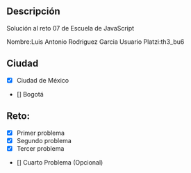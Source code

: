 ## Descripción

Solución al reto 07 de Escuela de JavaScript

Nombre:Luis Antonio Rodriguez Garcia
Usuario Platzi:th3_bu6

## Ciudad
- [X] Ciudad de México
- [] Bogotá

## Reto:
  - [X] Primer problema
  - [X] Segundo problema
  - [X] Tercer problema
  - [] Cuarto Problema (Opcional)